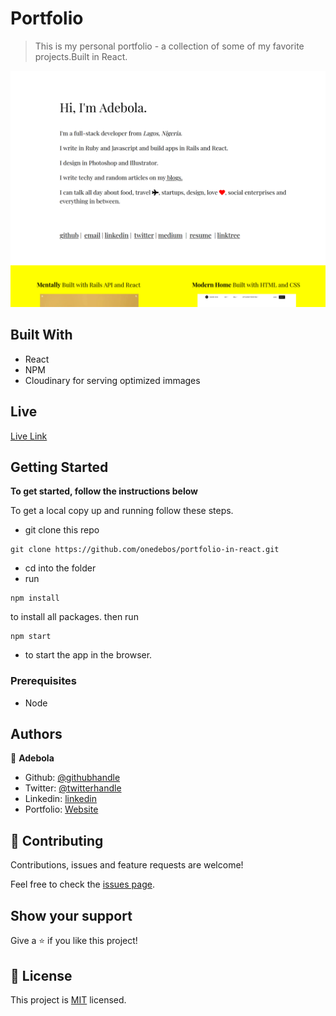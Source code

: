 # Portfolio

> This is my personal portfolio - a collection of some of my favorite projects.Built in React.

![screenshot](./app_screenshot.png)

## Built With

- React
- NPM
- Cloudinary for serving optimized immages

## Live

[Live Link](https://elegant-borg-4081b7.netlify.com/#)

## Getting Started

**To get started, follow the instructions below**

To get a local copy up and running follow these steps.

- git clone this repo

```
git clone https://github.com/onedebos/portfolio-in-react.git
```


- cd into the folder
- run

```
npm install
```

to install all packages. then run

```
npm start
```

- to start the app in the browser.

### Prerequisites

- Node

## Authors

👤 **Adebola**

- Github: [@githubhandle](https://github.com/onedebos)
- Twitter: [@twitterhandle](https://twitter.com/debosthefirst)
- Linkedin: [linkedin](https://www.linkedin.com/in/adebola-niran/)
- Portfolio: [Website](https://elegant-borg-4081b7.netlify.com/#)

## 🤝 Contributing

Contributions, issues and feature requests are welcome!

Feel free to check the [issues page](issues/).

## Show your support

Give a ⭐️ if you like this project!

## 📝 License

This project is [MIT](lic.url) licensed.
